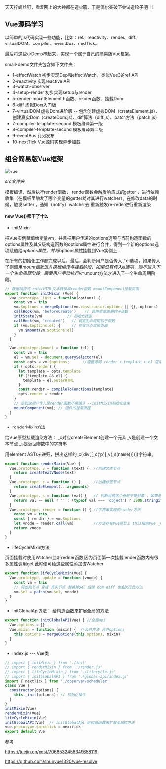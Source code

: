 

天天拧螺丝钉，看着网上的大神都在造火箭，于是偶尔突破下尝试造轮子吧！!

##  Vue源码学习

以简单的js代码实现一些功能，比如：ref、reactivity、render、diff、virtualDOM、compiler、eventBus、nextTick。

最后将这些小Demo串起来，实现一个属于自己的简易版Vue框架。


small-demo文件夹包含如下文件夹：

- 1-effectWatch   初步实现Dep和effectWatch，类似Vue3的ref API
- 2-reactivity    实现reactive API
- 3-watch-observer
- 4-setup-render 初步实现setup与render
- 5-render-mountElement  h函数、render函数、挂载Dom
- 6-diff         虚拟Dom入门版
- 7-virtualDOM   虚拟Dom进阶版 -- 包含创建虚拟DOM（createElement.js）、创建真实Dom（createDom.js）、diff算法（diff.js）、patch方法（patch.js）
- 7-compiler-template-second   模板编译第一版
- 8-compiler-template-second   模板编译第二版
- 9-eventBus  订阅发布
-  10-nextTick  Vue源码实现异步加载






## 组合简易版Vue框架

![vue](https://img.kancloud.cn/9d/94/9d94be5e4435017e6af85d0e322d4fd3_764x393.png)




*src文件夹*

模板编译，然后执行render函数， render函数会触发响应式的getter ，进行依赖收集（在模板里触发了哪个变量的getter就对其进行watcher）。在修改data的时候，触发setter ，通知（notify）watcher去 重新触发re-reder进行重新渲染



####   new Vue()都干了什么



- initMixin

 把Vue实例赋值给变量vm，并且把用户传递的options选项与当前构造函数的options属性及其父级构造函数的options属性进行合并，得到一个新的options选项赋值给$options属性，并将$options属性挂载到Vue实例上 .



 在所有的初始化工作都完成以后，最后，会判断用户是否传入了el选项，如果传入了则调用$mount函数进入模板编译与挂载阶段，如果没有传入el选项，则不进入下一个生命周期阶段，需要用户手动执行vm.$mount方法才进入下一个生命周期阶段。 

```js
// 数据响应式 outerHTML文本转换成render函数 mountComponent挂载页面
export function initMixin (Vue) {
  Vue.prototype._init = function(options) {
    const vm = this
    vm.$options = mergeOptions(vm.constructor.options || {}, options)     // 合并options
    callHook(vm, 'beforeCreate')    // 调用生命周期钩子函数
    initState(vm)           // 初始化状态
    callHook(vm, 'created')   // 调用生命周期钩子函数
    if (vm.$options.el) {     // 在根节点渲染页面
      vm.$mount(vm.$options.el)
    }
  }

  Vue.prototype.$mount = function (el) {
    const vm = this
    el = vm.$el = document.querySelector(el)
    const opts = vm.$options;      //遵循源码 render > template > el 渲染机制
    if (!opts.render) {
      let template = opts.template
      if (!template && el) {
        template = el.outerHTML
      }
      const render = compileToFunctions(template)
      opts.render = render
    }
    // 走到这用户传入是render函数不需编译 --initMixin初始化结束
    mountComponent(vm); // 组件的挂载流程
  }
}
```

- renderMixin方法

给Vue原型挂载渲染方法：
_c对应createElement创建一个元素
_v是创建一个文本节点
_s是返回参数中的字符串

用element ASTs去递归，拼出这样的_c(‘div’,[_c(‘p’,[_v(_s(name))])])字符串。

```js
export function renderMixin(Vue) {
  Vue.prototype._v = function (text) {  //创建文本节点
    return createTextVNode(text)
  }
  Vue.prototype._c = function () {      //创建标签节点
    return createElement(...arguments)
  }
  Vue.prototype._s = function (val) {   // 判断当前这个值是不是对象 ，如果是对象 直接转换成字符串 ，防止页面出现[object Object]
    return val == null ? '' : (typeof val === 'object') ? JSON.stringify(val) : val
  }
  Vue.prototype._render = function () { //字符串实现的render方法
    const vm = this
    const { render } = vm.$options
    let vnode = render.call(vm)         //方法存在Vue原型上 this指向Vue _v _c  _s
    return vnode
  }
}
```

- lifeCycleMixin方法

页面挂载时使用Watcher监听redner函数 
因为页面第一次挂载render函数内有很多属性调用get 此时便可给这些属性添加该Watcher

```js
export function lifeCycleMixin(Vue) {
  Vue.prototype._update = function (vnode) {
    const vm = this
    // 将虚拟节点 变成 真实节点 替换掉$el 后续 dom diff 也会执行此方法
    vm.$el = patch(vm.$el, vnode)
  }
}
```

- initGlobalApi方法： 给构造函数来扩展全局的方法

```js
export function initGlobalAPI(Vue) { //全局api
  Vue.options = {}
  Vue.mixin = function (mixin) {  //公共方法 合并options
    this.options = mergeOptions(this.options, mixin)
  }
}
```

-  index.js --- Vue类

```js
// import { initMixin } from './init'
// import { renderMixin } from './render.js'
// import { lifeCycleMixin } from './lifecycle.js'
// import { initGlobalAPI } from './global-api/index.js'
import { nextTick } from './observer/scheduler'
class Vue {
  constructor(options) {
    this._init(options); // 初始化操作
  }
}
initMixin(Vue)
renderMixin(Vue)
lifeCycleMixin(Vue)
initGlobalAPI(Vue)  // initGlobalApi 给构造函数来扩展全局的方法
Vue.prototype.$nextTick = nextTick
export default Vue
```



参考

https://juejin.cn/post/7068532458349658119

https://github.com/shunyue1320/vue-resolve
